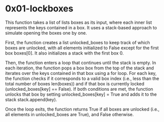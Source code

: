 # 0x01-lockboxes
This function takes a list of lists boxes as its input, where each inner list represents the keys contained in a box. It uses a stack-based approach to simulate opening the boxes one by one.

First, the function creates a list unlocked_boxes to keep track of which boxes are unlocked, with all elements initialized to False except for the first box boxes[0]. It also initializes a stack with the first box 0.

Then, the function enters a loop that continues until the stack is empty. In each iteration, the function pops a box box from the top of the stack and iterates over the keys contained in that box using a for loop. For each key, the function checks if it corresponds to a valid box index (i.e., less than the total number of boxes len(boxes)) and if that box is currently locked (unlocked_boxes[key] == False). If both conditions are met, the function unlocks that box by setting unlocked_boxes[key] = True and adds it to the stack stack.append(key).

Once the loop exits, the function returns True if all boxes are unlocked (i.e., all elements in unlocked_boxes are True), and False otherwise.
